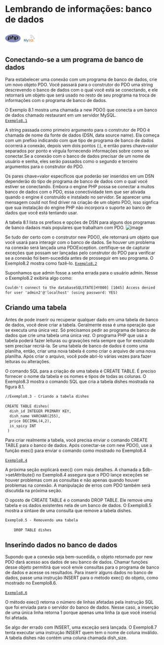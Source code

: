 # Lembrando de informações: banco de dados
<code><img height="50" src="https://raw.githubusercontent.com/github/explore/80688e429a7d4ef2fca1e82350fe8e3517d3494d/topics/php/php.png"></code>
<code><img height="50" src="https://raw.githubusercontent.com/github/explore/80688e429a7d4ef2fca1e82350fe8e3517d3494d/topics/mysql/mysql.png"></code>

## Conectando-se a um programa de banco de dados
Para estabelecer uma conexão com um programa de banco de dados, crie um novo objeto PDO. Você passará para o construtor do PDO uma string descrevendo o banco de dados com o qual
você está se conectando, e ele retornará um objeto que será usado no resto de seu programa na troca de informações com o programa de banco de dados.

O Exemplo 8.1 mostra uma chamada a new PDO() que conecta a um banco de dados chamado restaurant em um servidor MySQL.<code></br></code>
<code><a href="https://github.com/joao39780/Revisao_php-2021/blob/master/Banco_de_Dados/Exemplo8.1.php">Exemplo8.1</a></code>

A string passada como primeiro argumento para o construtor de PDO é chamada de nome da fonte de dados (DSN, data source name). Ela começa com um prefixo indicando com que tipo de
programa de banco de dados ocorrerá a conexão, depois vem dois pontos (:), e então pares chave=valor separados por ponto e vírgula fornecendo informações sobre como se conectar.Se
a conexão com o banco de dados precisar de um nome de usuário e senha, eles serão passados como o segundo e terceiro argumentos para o construtor do PDO.

Os pares chave=valor específicos que poderão ser inseridos em um DSN dependerão do tipo de programa de banco de dados com o qual você estiver se conectando. Embora o engine PHP 
possa se conectar a muitos banco de dados com o PDO, essa conectividade tem que ser ativada quando o engine é construído e instalado no servidor. Se aparecer uma mensagem 
could not find driver na criação de um objeto PDO, isso signfica que sua instalação do engine PHP não incorpora o suporte ao banco de dados que você está tentando usar.

A tabela 8.1 lista os prefixos e opções de DSN para alguns dos programas de banco dadaos mais populares que trabalham com PDO.
![image](https://user-images.githubusercontent.com/80215258/136678914-fd403c9c-dc0b-4791-8719-3e9605b43f7a.png)

Se tudo der certo com o construtor new PDO(), ele retornará um objeto que você usará para interagir com o banco de dados. Se houver um problema na conexão será lançada uma 
PDOException. certifique-se de capturar exceções que possam ser lançadas pelo construtor do PDO para verificar se a conexão foi bem-sucedida antes de prosseguir em seu programa.
O Exemplo8.2 mostra como fazê-lo.
<code><a href="https://github.com/joao39780/Revisao_php-2021/blob/master/Banco_de_Dados/Exemplo8.2.php">Exemplo8.2</a></code>

Suponhamos que admin fosse a senha errada para o usuário admin. Nesse o Exemplo8.2 exibiria algo como:

    Couldn't connect to the databaseSQLSTATE[HY000] [1045] Access denied for user 'admin2'@'localhost' (using password: YES)
  
## Criando uma tabela
Antes de pode inserir ou recuperar qualquer dado em uma tabela de banco de dados, você deve criar a tabela. Geralmente essa é uma operação que se executa uma única vez. 
Só precisamos pedir ao programa de banco de dados que crie uma tabela uma única vez. O programa PHP que usa a tabela poderá fazer leituras ou gravações nela sempre que for
executado sem precisar recriá-la. Se uma tabela de banco de dados é como uma planilha, então, criar uma nova tabela é como criar o arquivo de uma nova planilha. Após criar o
arquivo, você pode abri-lo várias vezes para fazer leituras ou alterações.

O comando SQL para a criação de uma tabela é CREATE TABLE. É preciso fornecer o nome da tabela e os nomes e tipos de todas as colunas. O Exemplo8.3 mostra o comando SQL que cria
a tabela dishes mostrada na figura 8.1.

    //Exemplo8.3 - Criando a tabela dishes
    
    CREATE TABLE dishes(
      dish_id INTEGER PRIMARY KEY,
      dish_name VARCHAR(255),
      price DECIMAL(4,2),
      is_spicy INT
     )
 
 Para criar realmente a tabela, você precisa enviar o comando CREATE TABLE para o banco de dados. Após conectar-se com new PDO(), use a função exec() para enviar o comando como
 mostrado no Exemplo8.4

<code><a href="https://github.com/joao39780/Revisao_php-2021/blob/master/Banco_de_Dados/Exemplo8.4.php">Exemplo8.4</a></code>

A próxima seção explicará exec() com mais detalhes. A chamada a $db->setAttribute() no Exemplo8.4 assegura que o PDO lançe exceções se houver problemas com as consultas e não
apenas quando houver problemas na conexão. A manipulação de erros com PDO também será discutida na próxima seção.

O oposto de CREATE TABLE é o comando DROP TABLE. Ele remove uma tabela e os dados existentes nela de um banco de dados. O Exemplo8.5 mostra a sintaxe de uma consulta que remove
a tabela dishes.

    Exemplo8.5 - Removendo uma tabela
        
        DROP TABLE dishes

## Inserindo dados no banco de dados
Supondo que a conexão seja bem-sucedida, o objeto retornado por new PDO dará acesso aos dados de seu banco de dados. Chamar funções desse objeto permitirá que você envie
consultas para o programa de banco de dados e acesse os resultados. Para inserir alguns dados no banco de dados, passe uma instrução INSERT para o método exec() do objeto,
como mostrado no Exemplo8.6.

<code><a href="https://github.com/joao39780/Revisao_php-2021/blob/master/Banco_de_Dados/Exemplo8.6.php">Exemplo8.6</a></code>

O método exec() retorna o número de linhas afetadas pela instrução SQL que foi enviada para o servidor do banco de dados. Nesse caso, a inserção de uma única linha retorna 1
porque apenas uma linha (a que você inseriu) foi afetada.

Se algo der errado com INSERT, uma exceção será lançada. O Exemplo8.7 tenta executar uma instrução INSERT quem tem o nome de coluna inválido. A tabela dishes não contém uma
coluna chamada dish_size.
